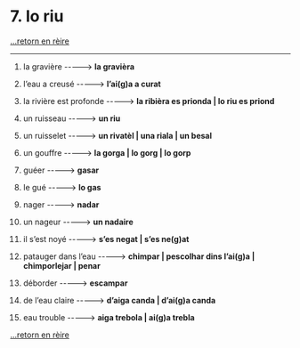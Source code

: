 # 7. lo riu

[...retorn en rèire](../sommaire.md)

---

1. la gravière -----> **la gravièra**

2. l’eau a creusé -----> **l’ai(g)a a curat**

3. la rivière est profonde -----> **la ribièra es prionda | lo riu es priond**

4. un ruisseau -----> **un riu**

5. un ruisselet -----> **un rivatèl | una riala | un besal**

6. un gouffre -----> **la gorga | lo gorg | lo gorp**

7. guéer -----> **gasar**

8. le gué -----> **lo gas**

9. nager -----> **nadar**

10. un nageur -----> **un nadaire**

11. il s’est noyé -----> **s’es negat | s’es ne(g)at**

12. patauger dans l’eau -----> **chimpar | pescolhar dins l’ai(g)a | chimporlejar | penar**

13. déborder -----> **escampar**

14. de l’eau claire -----> **d’aiga canda | d’ai(g)a canda**

15. eau trouble -----> **aiga trebola | ai(g)a trebla**

[...retorn en rèire](../sommaire.md)
